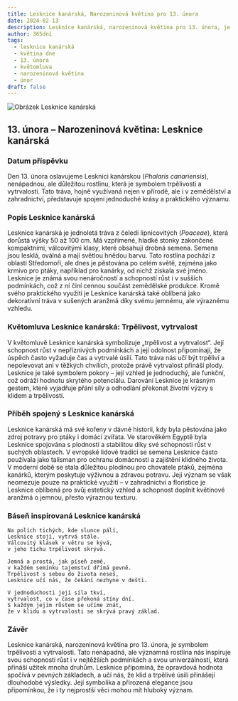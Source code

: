 ```yaml
---
title: Lesknice kanárská, Narozeninová květina pro 13. února
date: 2024-02-13
description: Lesknice kanárská, narozeninová květina pro 13. února, je symbolem Trpělivost, vytrvalost. Objevte její jedinečný význam, fascinující příběhy a poezii, která oslavuje její krásu.
author: 365dní
tags:
  - lesknice kanárská
  - květina dne
  - 13. února
  - květomluva
  - narozeninová květina
  - únor
draft: false
---
```


![Obrázek Lesknice kanárská](https://cdn.pixabay.com/photo/2019/12/27/15/34/phalaris-4722677_1280.jpg#center)


## 13. února – Narozeninová květina: Lesknice kanárská

### Datum příspěvku

Den 13. února oslavujeme Lesknici kanárskou (_Phalaris canariensis_), nenápadnou, ale důležitou rostlinu, která je symbolem trpělivosti a vytrvalosti. Tato tráva, hojně využívaná nejen v přírodě, ale i v zemědělství a zahradnictví, představuje spojení jednoduché krásy a praktického významu.

### Popis Lesknice kanárská

Lesknice kanárská je jednoletá tráva z čeledi lipnicovitých (_Poaceae_), která dorůstá výšky 50 až 100 cm. Má vzpřímené, hladké stonky zakončené kompaktními, válcovitými klasy, které obsahují drobná semena. Semena jsou lesklá, oválná a mají světlou hnědou barvu. Tato rostlina pochází z oblasti Středomoří, ale dnes je pěstována po celém světě, zejména jako krmivo pro ptáky, například pro kanárky, od nichž získala své jméno. Lesknice je známá svou nenáročností a schopností růst i v sušších podmínkách, což z ní činí cennou součást zemědělské produkce. Kromě svého praktického využití je Lesknice kanárská také oblíbená jako dekorativní tráva v sušených aranžmá díky svému jemnému, ale výraznému vzhledu.

### Květomluva Lesknice kanárská: Trpělivost, vytrvalost

V květomluvě Lesknice kanárská symbolizuje „trpělivost a vytrvalost“. Její schopnost růst v nepříznivých podmínkách a její odolnost připomínají, že úspěch často vyžaduje čas a vytrvalé úsilí. Tato tráva nás učí být trpěliví a nepolevovat ani v těžkých chvílích, protože právě vytrvalost přináší plody. Lesknice je také symbolem pokory – její vzhled je jednoduchý, ale funkční, což odráží hodnotu skrytého potenciálu. Darování Lesknice je krásným gestem, které vyjadřuje přání síly a odhodlání překonat životní výzvy s klidem a trpělivostí.

### Příběh spojený s Lesknice kanárská

Lesknice kanárská má své kořeny v dávné historii, kdy byla pěstována jako zdroj potravy pro ptáky i domácí zvířata. Ve starověkém Egyptě byla Lesknice spojována s plodností a stabilitou díky své schopnosti růst v suchých oblastech. V evropské lidové tradici se semena Lesknice často používala jako talisman pro ochranu domácnosti a zajištění klidného života. V moderní době se stala důležitou plodinou pro chovatele ptáků, zejména kanárků, kterým poskytuje výživnou a zdravou potravu. Její význam se však neomezuje pouze na praktické využití – v zahradnictví a floristice je Lesknice oblíbená pro svůj estetický vzhled a schopnost doplnit květinové aranžmá o jemnou, přesto výraznou texturu.

### Báseň inspirovaná Lesknice kanárská

```
Na polích tichých, kde slunce pálí,  
Lesknice stojí, vytrvá stále.  
Válcovitý klásek v větru se kývá,  
v jeho tichu trpělivost skrývá.

Jemná a prostá, jak píseň země,  
v každém semínku tajemství dřímá pevně.  
Trpělivost s sebou do života neseš,  
Lesknice učí nás, že čekání nezhyne v dešti.

V jednoduchosti její síla tkví,  
vytrvalost, co v čase překoná stíny dní.  
S každým jejím růstem se učíme znát,  
že v klidu a vytrvalosti se skrývá pravý základ.
```

### Závěr

Lesknice kanárská, narozeninová květina pro 13. února, je symbolem trpělivosti a vytrvalosti. Tato nenápadná, ale významná rostlina nás inspiruje svou schopností růst i v nejtěžších podmínkách a svou univerzálností, která přináší užitek mnoha druhům. Lesknice připomíná, že opravdová hodnota spočívá v pevných základech, a učí nás, že klid a trpělivé úsilí přinášejí dlouhodobé výsledky. Její symbolika a přirozená elegance jsou připomínkou, že i ty nejprostší věci mohou mít hluboký význam.
